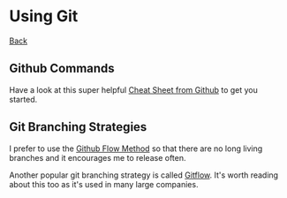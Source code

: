 # Using Git

[Back](README.md)

## Github Commands
Have a look at this super helpful [Cheat Sheet from Github](https://education.github.com/git-cheat-sheet-education.pdf) to get you started.


## Git Branching Strategies
I prefer to use the [Github Flow Method](https://guides.github.com/introduction/flow/) so that there are 
no long living branches and it encourages me to release often.

Another popular git branching strategy is called [Gitflow](https://www.atlassian.com/git/tutorials/comparing-workflows/gitflow-workflow).
It's worth reading about this too as it's used in many large companies.
